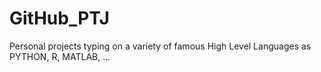 # GitHub_PTJ
Personal projects typing on a variety of famous High Level Languages as PYTHON, R, MATLAB, ...
